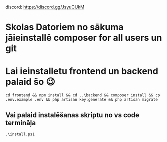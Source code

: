 discord: https://discord.gg/JsyuCUkM

# Skolas Datoriem no sākuma jāieinstallē composer for all users un git
# Lai ieinstalletu frontend un backend palaid šo 😉
`cd frontend && npm install && cd ..\backend && composer install && cp .env.example .env && php artisan key:generate && php artisan migrate`
## Vai palaid instalēšanas skriptu no vs code termināļa
`.\install.ps1`

